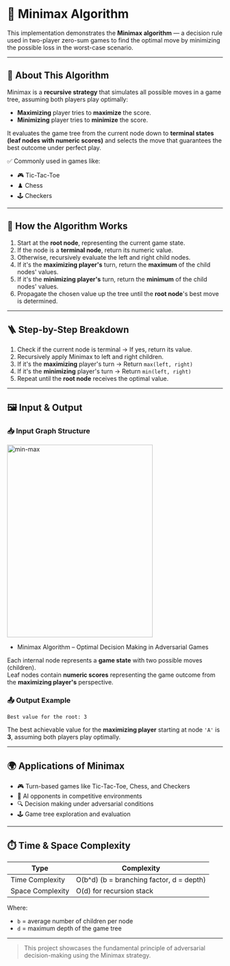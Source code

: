 # 🎲 Minimax Algorithm

This implementation demonstrates the **Minimax algorithm** — a decision rule used in two-player zero-sum games to find the optimal move by minimizing the possible loss in the worst-case scenario.

---

## 🚀 About This Algorithm

Minimax is a **recursive strategy** that simulates all possible moves in a game tree, assuming both players play optimally:

- **Maximizing** player tries to **maximize** the score.  
- **Minimizing** player tries to **minimize** the score.  

It evaluates the game tree from the current node down to **terminal states (leaf nodes with numeric scores)** and selects the move that guarantees the best outcome under perfect play.

✅ Commonly used in games like:
- 🎮 Tic-Tac-Toe
- ♟️ Chess
- 🕹️ Checkers

---

## 🧠 How the Algorithm Works

1. Start at the **root node**, representing the current game state.
2. If the node is a **terminal node**, return its numeric value.
3. Otherwise, recursively evaluate the left and right child nodes.
4. If it's the **maximizing player's** turn, return the **maximum** of the child nodes' values.
5. If it's the **minimizing player's** turn, return the **minimum** of the child nodes' values.
6. Propagate the chosen value up the tree until the **root node**'s best move is determined.

---

## 🪜 Step-by-Step Breakdown

1. Check if the current node is terminal → If yes, return its value.  
2. Recursively apply Minimax to left and right children.  
3. If it's the **maximizing** player's turn → Return `max(left, right)`  
4. If it's the **minimizing** player's turn → Return `min(left, right)`  
5. Repeat until the **root node** receives the optimal value.

---

## 🖼️ Input & Output

### 📥 Input Graph Structure

 <img width="340" height="450" alt="min-max" src="https://github.com/user-attachments/assets/0dfca451-7d60-41b9-b165-b4686d34673d" />

- Minimax Algorithm – Optimal Decision Making in Adversarial Games

Each internal node represents a **game state** with two possible moves (children).  
Leaf nodes contain **numeric scores** representing the game outcome from the **maximizing player's** perspective.

### 📤 Output Example

```
Best value for the root: 3
```

The best achievable value for the **maximizing player** starting at node `'A'` is **3**, assuming both players play optimally.

---

## 🌍 Applications of Minimax

- 🎮 Turn-based games like Tic-Tac-Toe, Chess, and Checkers  
- 🤖 AI opponents in competitive environments  
- 🔍 Decision making under adversarial conditions  
- 🕹️ Game tree exploration and evaluation

---

## ⏱️ Time & Space Complexity

| Type             | Complexity                            |
|------------------|----------------------------------------|
| Time Complexity  | O(b^d) (b = branching factor, d = depth) |
| Space Complexity | O(d) for recursion stack               |

Where:  
- `b` = average number of children per node  
- `d` = maximum depth of the game tree

---

> This project showcases the fundamental principle of adversarial decision-making using the Minimax strategy.
